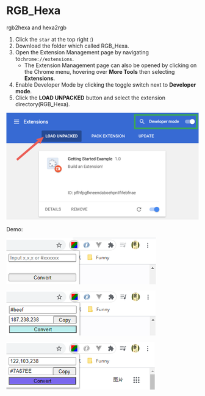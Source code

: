 # RGB_Hexa
rgb2hexa and hexa2rgb



1. Click the `star` at the top right :) 
2. Download the folder which called RGB_Hexa.
3. Open the Extension Management page by navigating to`chrome://extensions`.
   - The Extension Management page can also be opened by clicking on the Chrome menu, hovering over **More Tools** then selecting **Extensions**.
4. Enable Developer Mode by clicking the toggle switch next to **Developer mode**.
5. Click the **LOAD UNPACKED** button and select the extension directory(RGB_Hexa).

![load extension](demo/load_extension.png)



Demo:

![init](demo/initial.png)

![test1](demo/test1.png)

![test2](demo/test2.png)

